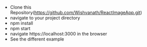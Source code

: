 -   Clone this Repository(https://github.com/Wishvanath/ReactImageApp.git)
-   navigate to your project directory
-   npm install
-   npm start
-   navigate https://localhost:3000 in the browser
-   See the different example